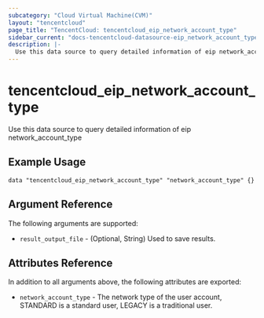 ```yaml
---
subcategory: "Cloud Virtual Machine(CVM)"
layout: "tencentcloud"
page_title: "TencentCloud: tencentcloud_eip_network_account_type"
sidebar_current: "docs-tencentcloud-datasource-eip_network_account_type"
description: |-
  Use this data source to query detailed information of eip network_account_type
---
```


# tencentcloud_eip_network_account_type

Use this data source to query detailed information of eip network_account_type

## Example Usage

```hcl
data "tencentcloud_eip_network_account_type" "network_account_type" {}
```

## Argument Reference

The following arguments are supported:

* `result_output_file` - (Optional, String) Used to save results.

## Attributes Reference

In addition to all arguments above, the following attributes are exported:

* `network_account_type` - The network type of the user account, STANDARD is a standard user, LEGACY is a traditional user.


